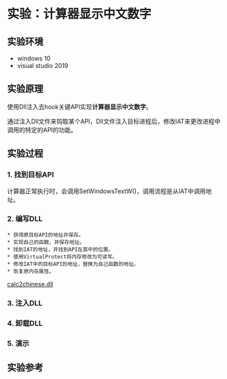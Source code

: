 # 实验：计算器显示中文数字

## 实验环境

* windows 10
* visual studio 2019

## 实验原理

使用Dll注入去hook关键API实现**计算器显示中文数字**。

通过注入Dll文件来钩取某个API，Dll文件注入目标进程后，修改IAT来更改进程中调用的特定的API的功能。

## 实验过程

### 1. 找到目标API

计算器正常执行时，会调用SetWindowsTextW()，调用流程是从IAT中调用地址。

### 2. 编写DLL

```
* 获得原目标API的地址并保存。
* 实现自己的函数，并保存地址。
* 找到IAT的地址，并找到API在其中的位置。
* 使用VirtualProtect将内存修改为可读写。
* 修改IAT中的目标API的地址，替换为自己函数的地址。
* 恢复原内存属性。
```

[calc2chinese.dll]()

### 3. 注入DLL

### 4. 卸载DLL

### 5. 演示

## 实验参考

